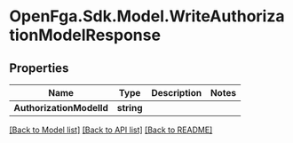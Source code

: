 # OpenFga.Sdk.Model.WriteAuthorizationModelResponse

## Properties

Name | Type | Description | Notes
------------ | ------------- | ------------- | -------------
**AuthorizationModelId** | **string** |  | 

[[Back to Model list]](../README.md#models) [[Back to API list]](../README.md#api-endpoints) [[Back to README]](../README.md)

